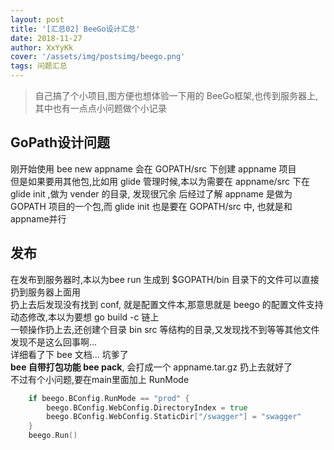 ```yaml
---
layout: post
title: '[汇总02] BeeGo设计汇总'
date: 2018-11-27
author: XxYyKk
cover: '/assets/img/postsimg/beego.png'
tags: 问题汇总
---
```


> 自己搞了个小项目,图方便也想体验一下用的 BeeGo框架,也传到服务器上,其中也有一点点小问题做个小记录

## GoPath设计问题

刚开始使用 bee new appname 会在 GOPATH/src 下创建 appname 项目<br>
但是如果要用其他包,比如用 glide 管理时候,本以为需要在 appname/src 下在 glide init ,做为 vender 的目录, 发现很冗余
后经过了解 appname 是做为 GOPATH 项目的一个包,而 glide init 也是要在 GOPATH/src 中, 也就是和 appname并行

## 发布
  在发布到服务器时,本以为bee run 生成到 $GOPATH/bin 目录下的文件可以直接扔到服务器上面用<br>
  扔上去后发现没有找到 conf, 就是配置文件本,那意思就是 beego 的配置文件支持动态修改,本以为要想 go build -c 链上<br>
  一顿操作扔上去,还创建个目录 bin src 等结构的目录,又发现找不到等等其他文件发现不是这么回事啊... <br>
  详细看了下 bee 文档... 坑爹了 <br>
  <b>bee 自带打包功能 bee pack</b>, 会打成一个 appname.tar.gz 扔上去就好了<br>
  不过有个小问题,要在main里面加上 RunMode
```go
	if beego.BConfig.RunMode == "prod" {
		beego.BConfig.WebConfig.DirectoryIndex = true
		beego.BConfig.WebConfig.StaticDir["/swagger"] = "swagger"
	}
	beego.Run()
```

    
  